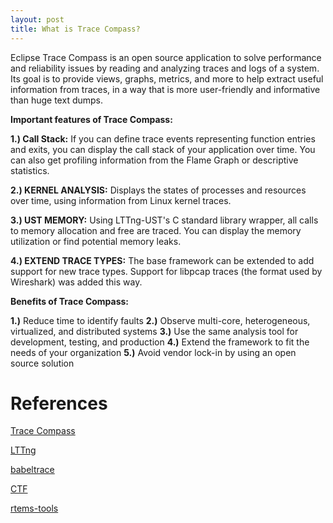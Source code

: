 ```yaml
---
layout: post
title: What is Trace Compass?
---
```


Eclipse Trace Compass is an open source application to solve performance and reliability issues by 
reading and analyzing traces and logs of a system. Its goal is to provide views, graphs, metrics, 
and more to help extract useful information from traces, in a way that is more user-friendly and 
informative than huge text dumps.

**Important features of Trace Compass:**

**1.) Call Stack:** If you can define trace events representing function entries and exits, you can 
display the call stack of your application over time. You can also get profiling information from 
the Flame Graph or descriptive statistics.

**2.) KERNEL ANALYSIS:** Displays the states of processes and resources over time, using 
information from Linux kernel traces.

**3.) UST MEMORY:** Using LTTng-UST's C standard library wrapper, all calls to memory allocation 
and free are traced. You can display the memory utilization or find potential memory leaks.

**4.) EXTEND TRACE TYPES:** The base framework can be extended to add support for new trace types. 
Support for libpcap traces (the format used by Wireshark) was added this way.

**Benefits of Trace Compass:**

**1.)** Reduce time to identify faults
**2.)** Observe multi-core, heterogeneous, virtualized, and distributed systems
**3.)** Use the same analysis tool for development, testing, and production
**4.)** Extend the framework to fit the needs of your organization
**5.)** Avoid vendor lock-in by using an open source solution

# References

[Trace Compass](https://www.eclipse.org/tracecompass/)

[LTTng](https://lttng.org/docs/v2.10/)

[babeltrace](http://diamon.org/babeltrace/)

[CTF](http://diamon.org/ctf/#ctf-in-a-nutshell)

[rtems-tools](https://github.com/rmeena840/rtems-tools/tree/ravindra-rtems)
